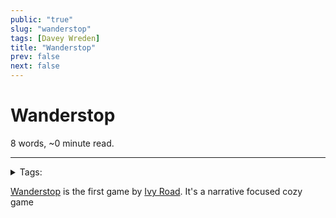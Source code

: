 ```yaml
---
public: "true"
slug: "wanderstop"
tags: [Davey Wreden]
title: "Wanderstop"
prev: false
next: false
---
```

<script setup>
import { data } from '../../git.data.ts';
import { useData } from 'vitepress';
const pageData = useData();
</script>
<h1 class="p-name">Wanderstop</h1>
<p>8 words, ~0 minute read. <span v-html="data[`site/${pageData.page.value.relativePath}`]" /></p>
<hr/>

<details><summary>Tags:</summary><a href="/garden/davey-wreden">Davey Wreden</a></details>

[Wanderstop](https://www.wanderstopgame.com/) is the first game by [Ivy Road](/garden/ivy-road). It's a narrative focused cozy game